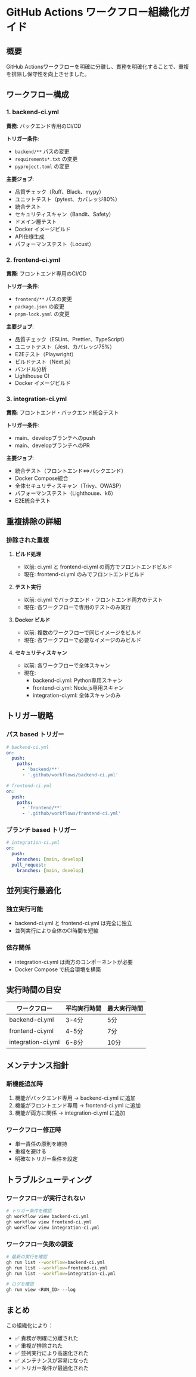 # GitHub Actions ワークフロー組織化ガイド

## 概要

GitHub
Actionsワークフローを明確に分離し、責務を明確化することで、重複を排除し保守性を向上させました。

## ワークフロー構成

### 1. backend-ci.yml

**責務**: バックエンド専用のCI/CD

**トリガー条件**:

- `backend/**` パスの変更
- `requirements*.txt` の変更
- `pyproject.toml` の変更

**主要ジョブ**:

- 品質チェック（Ruff、Black、mypy）
- ユニットテスト（pytest、カバレッジ80%）
- 統合テスト
- セキュリティスキャン（Bandit、Safety）
- ドメイン層テスト
- Docker イメージビルド
- API仕様生成
- パフォーマンステスト（Locust）

### 2. frontend-ci.yml

**責務**: フロントエンド専用のCI/CD

**トリガー条件**:

- `frontend/**` パスの変更
- `package.json` の変更
- `pnpm-lock.yaml` の変更

**主要ジョブ**:

- 品質チェック（ESLint、Prettier、TypeScript）
- ユニットテスト（Jest、カバレッジ75%）
- E2Eテスト（Playwright）
- ビルドテスト（Next.js）
- バンドル分析
- Lighthouse CI
- Docker イメージビルド

### 3. integration-ci.yml

**責務**: フロントエンド・バックエンド統合テスト

**トリガー条件**:

- main、developブランチへのpush
- main、developブランチへのPR

**主要ジョブ**:

- 統合テスト（フロントエンド⇔バックエンド）
- Docker Compose統合
- 全体セキュリティスキャン（Trivy、OWASP）
- パフォーマンステスト（Lighthouse、k6）
- E2E統合テスト

## 重複排除の詳細

### 排除された重複

1. **ビルド処理**

   - 以前: ci.yml と frontend-ci.yml の両方でフロントエンドビルド
   - 現在: frontend-ci.yml のみでフロントエンドビルド

2. **テスト実行**

   - 以前: ci.yml でバックエンド・フロントエンド両方のテスト
   - 現在: 各ワークフローで専用のテストのみ実行

3. **Docker ビルド**

   - 以前: 複数のワークフローで同じイメージをビルド
   - 現在: 各ワークフローで必要なイメージのみビルド

4. **セキュリティスキャン**
   - 以前: 各ワークフローで全体スキャン
   - 現在:
     - backend-ci.yml: Python専用スキャン
     - frontend-ci.yml: Node.js専用スキャン
     - integration-ci.yml: 全体スキャンのみ

## トリガー戦略

### パス based トリガー

```yaml
# backend-ci.yml
on:
  push:
    paths:
      - 'backend/**'
      - '.github/workflows/backend-ci.yml'

# frontend-ci.yml
on:
  push:
    paths:
      - 'frontend/**'
      - '.github/workflows/frontend-ci.yml'
```

### ブランチ based トリガー

```yaml
# integration-ci.yml
on:
  push:
    branches: [main, develop]
  pull_request:
    branches: [main, develop]
```

## 並列実行最適化

### 独立実行可能

- backend-ci.yml と frontend-ci.yml は完全に独立
- 並列実行により全体のCI時間を短縮

### 依存関係

- integration-ci.yml は両方のコンポーネントが必要
- Docker Compose で統合環境を構築

## 実行時間の目安

| ワークフロー       | 平均実行時間 | 最大実行時間 |
| ------------------ | ------------ | ------------ |
| backend-ci.yml     | 3-4分        | 5分          |
| frontend-ci.yml    | 4-5分        | 7分          |
| integration-ci.yml | 6-8分        | 10分         |

## メンテナンス指針

### 新機能追加時

1. 機能がバックエンド専用 → backend-ci.yml に追加
2. 機能がフロントエンド専用 → frontend-ci.yml に追加
3. 機能が両方に関係 → integration-ci.yml に追加

### ワークフロー修正時

- 単一責任の原則を維持
- 重複を避ける
- 明確なトリガー条件を設定

## トラブルシューティング

### ワークフローが実行されない

```bash
# トリガー条件を確認
gh workflow view backend-ci.yml
gh workflow view frontend-ci.yml
gh workflow view integration-ci.yml
```

### ワークフロー失敗の調査

```bash
# 最新の実行を確認
gh run list --workflow=backend-ci.yml
gh run list --workflow=frontend-ci.yml
gh run list --workflow=integration-ci.yml

# ログを確認
gh run view <RUN_ID> --log
```

## まとめ

この組織化により：

- ✅ 責務が明確に分離された
- ✅ 重複が排除された
- ✅ 並列実行により高速化された
- ✅ メンテナンスが容易になった
- ✅ トリガー条件が最適化された
